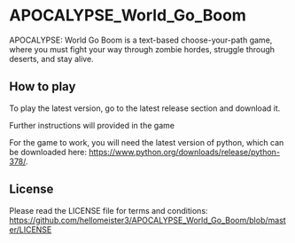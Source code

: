 # APOCALYPSE_World_Go_Boom
APOCALYPSE: World Go Boom is a text-based choose-your-path game, where you must fight your way through zombie hordes, struggle through deserts, and stay alive.

## How to play

To play the latest version, go to the latest release section and download it.

Further instructions will provided in the game

For the game to work, you will need the latest version of python, which can be downloaded here: https://www.python.org/downloads/release/python-378/.

## License

Please read the LICENSE file for terms and conditions: https://github.com/hellomeister3/APOCALYPSE_World_Go_Boom/blob/master/LICENSE